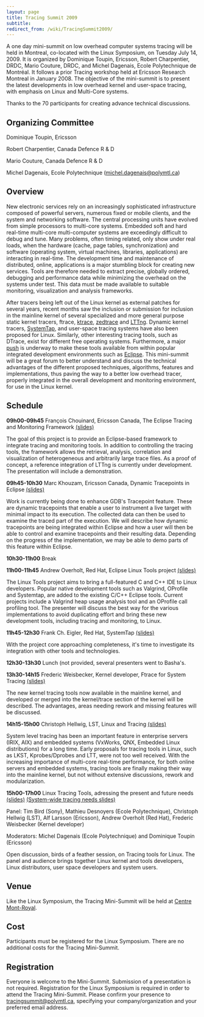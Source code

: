 ```yaml
---
layout: page
title: Tracing Summit 2009
subtitle: 
redirect_from: /wiki/TracingSummit2009/
---
```


A one day mini-summit on low overhead computer systems tracing will be held in Montreal, co-located with the Linux Symposium, on Tuesday July 14, 2009. It is organized by Dominique Toupin, Ericsson, Robert Charpentier, DRDC, Mario Couture, DRDC, and Michel Dagenais, Ecole Polytechnique de Montréal. It follows a prior Tracing workshop held at Ericsson Research Montreal in January 2008. The objective of the mini-summit is to present the latest developments in low overhead kernel and user-space tracing, with emphasis on Linux and Multi-Core systems.

Thanks to the 70 participants for creating advance technical discussions.

## Organizing Committee
Dominique Toupin, Ericsson

Robert Charpentier, Canada Defence R & D

Mario Couture, Canada Defence R & D

Michel Dagenais, Ecole Polytechnique (michel.dagenais@polymtl.ca)

## Overview
New electronic services rely on an increasingly sophisticated infrastructure composed of powerful servers, numerous fixed or mobile clients, and the system and networking software. The central processing units have evolved from simple processors to multi-core systems. Embedded soft and hard real-time multi-core multi-computer systems are exceedingly difficult to debug and tune. Many problems, often timing related, only show under real loads, when the hardware (cache, page tables, synchronization) and software (operating system, virtual machines, libraries, applications) are interacting in real-time. The development time and maintenance of distributed, online, applications is a major stumbling block for creating new services. Tools are therefore needed to extract precise, globally ordered, debugging and performance data while minimizing the overhead on the systems under test. This data must be made available to suitable monitoring, visualization and analysis frameworks.

After tracers being left out of the Linux kernel as external patches for several years, recent months saw the inclusion or submission for inclusion in the mainline kernel of several specialized and more general purpose static kernel tracers, ftrace, [ktrace](https://lwn.net/Articles/320444/), [zedtrace](https://lwn.net/Articles/321384/) and [LTTng](https://lttng.org/). Dynamic kernel tracers, [SystemTap](https://sourceware.org/systemtap/), and user-space tracing systems have also been proposed for Linux. Similarly, other interesting tracing tools, such as DTrace, exist for different free operating systems. Furthermore, a major [push](http://wiki.eclipse.org/images/f/f1/ExtendedIDE_C_Linux_20090127.pdf) is underway to make these tools available from within popular integrated development environments such as [Eclipse](https://www.eclipse.org/). This mini-summit will be a great forum to better understand and discuss the technical advantages of the different proposed techniques, algorithms, features and implementations, thus paving the way to a better low overhead tracer, properly integrated in the overall development and monitoring environment, for use in the Linux kernel.

## Schedule

**09h00-09h45** François Chouinard, Ericsson Canada, The Eclipse Tracing and Monitoring Framework [(slides)](files/TMF_-_Tracing_Summit_2009.pdf)

The goal of this project is to provide an Eclipse-based framework to integrate tracing and monitoring tools. In addition to controlling the tracing tools, the framework allows the retrieval, analysis, correlation and visualization of heterogeneous and arbitrarily large trace files. As a proof of concept, a reference integration of LTTng is currently under development. The presentation will include a demonstration.

**09h45-10h30** Marc Khouzam, Ericsson Canada, Dynamic Tracepoints in Eclipse [(slides)](files/Ts2009-khouzam.pdf)

Work is currently being done to enhance GDB's Tracepoint feature. These are dynamic tracepoints that enable a user to instrument a live target with minimal impact to its execution. The collected data can then be used to examine the traced part of the execution. We will describe how dynamic tracepoints are being integrated within Eclipse and how a user will then be able to control and examine tracepoints and their resulting data. Depending on the progress of the implementation, we may be able to demo parts of this feature within Eclipse.

**10h30-11h00** Break

**11h00-11h45** Andrew Overholt, Red Hat, Eclipse Linux Tools project [(slides)](files/Ts2009-overholt.pdf)

The Linux Tools project aims to bring a full-featured C and C++ IDE to Linux developers. Popular native development tools such as Valgrind, OProfile and Systemtap, are added to the existing C/C++ Eclipse tools. Current projects include a Valgrind heap usage analysis tool and an OProfile call profiling tool. The presenter will discuss the best way for the various implementations to avoid duplicating effort and bring these new development tools, including tracing and monitoring, to Linux.

**11h45-12h30** Frank Ch. Eigler, Red Hat, SystemTap [(slides)](files/Ts2009-eigler.pdf)

With the project core approaching completeness, it's time to investigate its integration with other tools and technologies.

**12h30-13h30** Lunch (not provided, several presenters went to Basha's.

**13h30-14h15** Frederic Weisbecker, Kernel developer, Ftrace for System Tracing [(slides)](files/Ts2009-weisbecker.pdf)

The new kernel tracing tools now available in the mainline kernel, and developed or merged into the kernel/trace section of the kernel will be described. The advantages, areas needing rework and missing features will be discussed.

**14h15-15h00** Christoph Hellwig, LST, Linux and Tracing [(slides)](files/Ts2009-hellwig.pdf)

System level tracing has been an important feature in enterprise servers (IRIX, AIX) and embedded systems (VxWorks, QNX, Embedded Linux distributions) for a long time. Early proposals for tracing tools in Linux, such as LKST, Kprobes/Dprobes and LTT, were not too well received. With the increasing importance of multi-core real-time performance, for both online servers and embedded systems, tracing tools are finally making their way into the mainline kernel, but not without extensive discussions, rework and modularization.

**15h00-17h00** Linux Tracing Tools, adressing the present and future needs [(slides)](files/Ts2009-panel.pdf) [(System-wide tracing needs slides)](files/Ts2009-SystemTracingView.pdf)

Panel: Tim Bird (Sony), Mathieu Desnoyers (Ecole Polytechnique), Christoph Hellwig (LST), Alf Larsson (Ericsson), Andrew Overholt (Red Hat), Frederic Weisbecker (Kernel developer)

Moderators: Michel Dagenais (Ecole Polytechnique) and Dominique Toupin (Ericsson)

Open discussion, birds of a feather session, on Tracing tools for Linux. The panel and audience brings together Linux kernel and tools developers, Linux distributors, user space developers and system users.

## Venue
Like the Linux Symposium, the Tracing Mini-Summit will be held at [Centre Mont-Royal](http://www.linuxsymposium.org/2009/venue.php).

## Cost
Participants must be registered for the Linux Symposium. There are no additional costs for the Tracing Mini-Summit.

## Registration
Everyone is welcome to the Mini-Summit. Submission of a presentation is not required. Registration for the Linux Symposium is required in order to attend the Tracing Mini-Summit. Please confirm your presence to tracingsummit@polymtl.ca, specifying your company/organization and your preferred email address.
